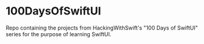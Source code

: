# 100DaysOfSwiftUI
Repo containing the projects from HackingWithSwift's "100 Days of SwiftUI" series for the purpose of learning SwiftUI.
